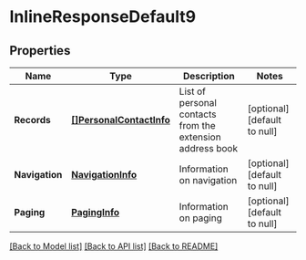 # InlineResponseDefault9

## Properties
Name | Type | Description | Notes
------------ | ------------- | ------------- | -------------
**Records** | [**[]PersonalContactInfo**](PersonalContactInfo.md) | List of personal contacts from the extension address book | [optional] [default to null]
**Navigation** | [**NavigationInfo**](NavigationInfo.md) | Information on navigation | [optional] [default to null]
**Paging** | [**PagingInfo**](PagingInfo.md) | Information on paging | [optional] [default to null]

[[Back to Model list]](../README.md#documentation-for-models) [[Back to API list]](../README.md#documentation-for-api-endpoints) [[Back to README]](../README.md)


